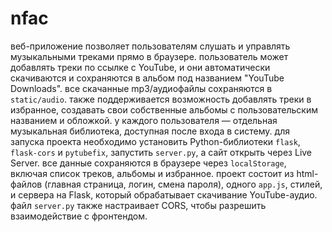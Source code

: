 # nfac
веб-приложение позволяет пользователям слушать и управлять музыкальными треками прямо в браузере. пользователь может добавлять треки по ссылке с YouTube, и они автоматически скачиваются и сохраняются в альбом под названием "YouTube Downloads". все скачанные mp3/аудиофайлы сохраняются в `static/audio`. также поддерживается возможность добавлять треки в избранное, создавать свои собственные альбомы с пользовательским названием и обложкой. у каждого пользователя — отдельная музыкальная библиотека, доступная после входа в систему. для запуска проекта необходимо установить Python-библиотеки `flask`, `flask-cors` и `pytubefix`, запустить `server.py`, а сайт открыть через Live Server.
все данные сохраняются в браузере через `localStorage`, включая список треков, альбомы и избранное. проект состоит из html-файлов (главная страница, логин, смена пароля), одного `app.js`, стилей, и сервера на Flask, который обрабатывает скачивание YouTube-аудио. файл `server.py` также настраивает CORS, чтобы разрешить взаимодействие с фронтендом. 
